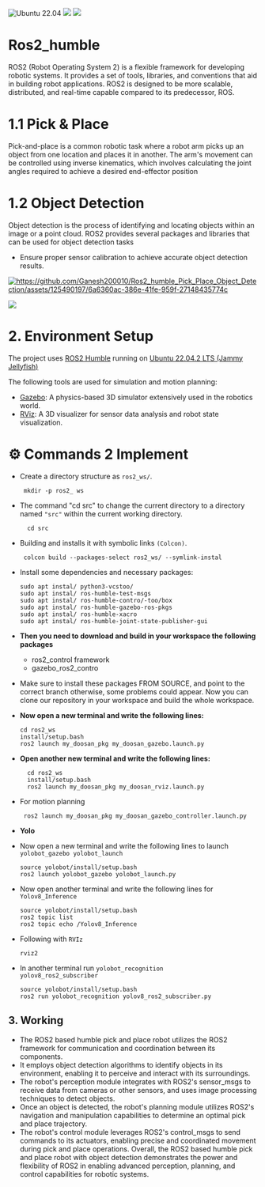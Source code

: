 <p align="left">

<img src="https://img.shields.io/badge/Ubuntu-22.04-orange.svg" alt="Ubuntu 22.04">
<img src="https://img.shields.io/badge/Python-3.x-blue.svg?logo=python&logoColor=white">
<img src="https://img.shields.io/badge/YOLO-v5-darkgreen?style=flat-square&logo=github&logoColor=white">

</p>

# Ros2_humble

ROS2 (Robot Operating System 2) is a flexible framework for developing robotic systems. It provides a set of tools, libraries, and conventions that aid in building robot applications. ROS2 is designed to be more scalable, distributed, and real-time capable compared to its predecessor, ROS.


  
# 1.1 Pick & Place
Pick-and-place is a common robotic task where a robot arm picks up an object from one location and places it in another. The arm's movement can be controlled using inverse kinematics, which involves calculating the joint angles required to achieve a desired end-effector position




# 1.2 Object Detection

Object detection is the process of identifying and locating objects within an image or a point cloud. ROS2 provides several packages and libraries that can be used for object detection tasks

-	Ensure proper sensor calibration to achieve accurate object detection results.

<p align="left">


   <a href="https://github.com/Ganesh200010/Ros2_humble_Pick_Place_Object_Detection/assets/125490197/6a6360ac-386e-41fe-959f-27148435774c" target="blank"><img align="center" src="https://img.shields.io/badge/video-%230077B5.svg?style=for-the-badge&logo=video&logoColor=white" alt="https://github.com/Ganesh200010/Ros2_humble_Pick_Place_Object_Detection/assets/125490197/6a6360ac-386e-41fe-959f-27148435774c" /></a>

</P>


<img src="https://github.com/Ganesh200010/Ros2_humble_Pick_Place_Object_Detection/assets/125490197/6a6360ac-386e-41fe-959f-27148435774c"/>


# 2. Environment Setup
   
The project uses [ROS2 Humble](https://docs.ros.org/en/humble/index.html) running on [Ubuntu 22.04.2 LTS (Jammy Jellyfish)](https://releases.ubuntu.com/jammy/)

The following tools are used for simulation and motion planning:

- [Gazebo](https://gazebosim.org/home): A physics-based 3D simulator extensively used in the robotics world.
- [RViz](http://wiki.ros.org/rviz): A 3D visualizer for sensor data analysis and robot state visualization.


# ⚙️ Commands 2 Implement

    
-  Create a directory structure as <code>ros2_ws/</code>.
        
        mkdir -p ros2_ ws

- The command "cd src" to change the current directory to a directory named <code>"src"</code> within the current working directory.
        
        cd src

-  Building and installs it with symbolic links <code>(Colcon)</code>.
        
        colcon build --packages-select ros2_ws/ --symlink-instal

- Install some dependencies and necessary packages:

      sudo apt instal/ python3-vcstoo/
      sudo apt instal/ ros-humble-test-msgs
      sudo apt instal/ ros-humble-contro/-too/box
      sudo apt instal/ ros-humble-gazebo-ros-pkgs 
      sudo apt instal/ ros-humble-xacro
      sudo apt instal/ ros-humble-joint-state-publisher-gui        


- **Then you need to download and build in your workspace the following packages**
  -  ros2_control framework
  -  gazebo_ros2_contro

-  Make sure to install these packages FROM SOURCE, and point to the correct branch otherwise, some problems could appear. Now you can clone our repository in your workspace and build the whole workspace. 

- **Now open a new terminal and write the following lines:**

      cd ros2_ws
      install/setup.bash
      ros2 launch my_doosan_pkg my_doosan_gazebo.launch.py
  
- **Open another new terminal and write the following lines:**

        cd ros2_ws
        install/setup.bash
        ros2 launch my_doosan_pkg my_doosan_rviz.launch.py
- For motion planning
          
       ros2 launch my_doosan_pkg my_doosan_gazebo_controller.launch.py

- ****Yolo****

- Now open a new terminal and write the following lines to launch <code>yolobot_gazebo yolobot_launch</code>

      source yolobot/install/setup.bash
      ros2 launch yolobot_gazebo yolobot_launch.py 
- Now open another terminal and write the following lines for <code>Yolov8_Inference</code>

      source yolobot/install/setup.bash
      ros2 topic list
      ros2 topic echo /Yolov8_Inference
- Following with <code>RVIz</code>

      rviz2

- In another terminal run <code>yolobot_recognition yolov8_ros2_subscriber</code>
  
      source yolobot/install/setup.bash
      ros2 run yolobot_recognition yolov8_ros2_subscriber.py 



## 3. Working

- The ROS2 based humble pick and place robot utilizes the ROS2 framework for communication and coordination between its components.
- It employs object detection algorithms to identify objects in its environment, enabling it to perceive and interact with its surroundings.
- The robot's perception module integrates with ROS2's sensor_msgs to receive data from cameras or other sensors, and uses image processing techniques to detect objects.
- Once an object is detected, the robot's planning module utilizes ROS2's navigation and manipulation capabilities to determine an optimal pick and place trajectory.
- The robot's control module leverages ROS2's control_msgs to send commands to its actuators, enabling precise and coordinated movement during pick and place operations.
Overall, the ROS2 based humble pick and place robot with object detection demonstrates the power and flexibility of ROS2 in enabling advanced perception, planning, and control capabilities for robotic systems.
